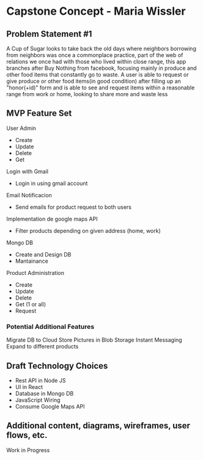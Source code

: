 # Capstone Concept - Maria Wissler

## Problem Statement #1

A Cup of Sugar looks to take back the old days where neighbors borrowing from neighbors was once a commonplace practice, part of the web of relations we once had with those who lived within close range, this app branches after Buy Nothing from facebook, focusing mainly in produce and other food items that constantly go to waste. A user is able to request or give produce or other food items(in good condition) after filling up an "honor(+id)" form and is able to see and request items within a reasonable range from work or home, looking to share more and waste less

## MVP Feature Set

User Admin 
- Create 
- Update
- Delete 
- Get

Login with Gmail
- Login in using gmail account 

Email Notificacion
- Send emails for product request to both users 
 
Implementation de google maps API 
- Filter products depending on given address (home, work)
 
 Mongo DB 
- Create and Design DB
- Mantainance

Product Administration 
- Create 
- Update
- Delete 
- Get (1 or all)
- Request 

### Potential Additional Features

Migrate DB to Cloud 
Store Pictures in Blob Storage 
Instant Messaging
Expand to different products 

## Draft Technology Choices

- Rest API in Node JS 
- UI in React 
- Database in Mongo DB
- JavaScript Wiring 
- Consume Google Maps API 

## Additional content, diagrams, wireframes, user flows, etc.
Work in Progress 
